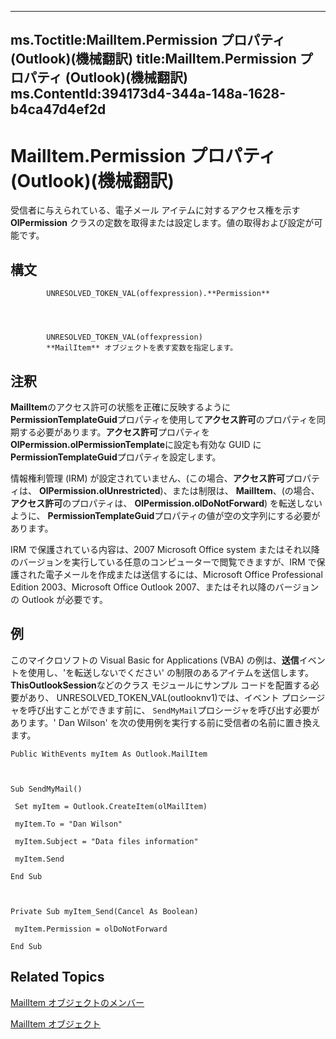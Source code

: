 

---
ms.Toctitle:MailItem.Permission プロパティ (Outlook)(機械翻訳)
title:MailItem.Permission プロパティ (Outlook)(機械翻訳)
ms.ContentId:394173d4-344a-148a-1628-b4ca47d4ef2d
---
# MailItem.Permission プロパティ (Outlook)(機械翻訳)




受信者に与えられている、電子メール アイテムに対するアクセス権を示す **OlPermission** クラスの定数を取得または設定します。値の取得および設定が可能です。

## 構文

            UNRESOLVED_TOKEN_VAL(offexpression).**Permission**




            UNRESOLVED_TOKEN_VAL(offexpression)
            **MailItem** オブジェクトを表す変数を指定します。



## 注釈
**MailItem**のアクセス許可の状態を正確に反映するように**PermissionTemplateGuid**プロパティを使用して**アクセス許可**のプロパティを同期する必要があります。**アクセス許可**プロパティを**OlPermission.olPermissionTemplate**に設定も有効な GUID に**PermissionTemplateGuid**プロパティを設定します。



情報権利管理 (IRM) が設定されていません、(この場合、**アクセス許可**プロパティは、 **OlPermission.olUnrestricted**)、または制限は、 **MailItem**、(の場合、**アクセス許可**のプロパティは、 **OlPermission.olDoNotForward**) を転送しないように、 **PermissionTemplateGuid**プロパティの値が空の文字列にする必要があります。



IRM で保護されている内容は、2007 Microsoft Office system またはそれ以降のバージョンを実行している任意のコンピューターで閲覧できますが、IRM で保護された電子メールを作成または送信するには、Microsoft Office Professional Edition 2003、Microsoft Office Outlook 2007、またはそれ以降のバージョンの Outlook が必要です。



## 例
このマイクロソフトの Visual Basic for Applications (VBA) の例は、**送信**イベントを使用し、'を転送しないでください' の制限のあるアイテムを送信します。**ThisOutlookSession**などのクラス モジュールにサンプル コードを配置する必要があり、 UNRESOLVED_TOKEN_VAL(outlooknv1)では、イベント プロシージャを呼び出すことができます前に、 `SendMyMail`プロシージャを呼び出す必要があります。' Dan Wilson' を次の使用例を実行する前に受信者の名前に置き換えます。

```vba
Public WithEvents myItem As Outlook.MailItem 
 
 
 
Sub SendMyMail() 
 
 Set myItem = Outlook.CreateItem(olMailItem) 
 
 myItem.To = "Dan Wilson" 
 
 myItem.Subject = "Data files information" 
 
 myItem.Send 
 
End Sub 
 
 
 
Private Sub myItem_Send(Cancel As Boolean) 
 
 myItem.Permission = olDoNotForward 
 
End Sub
```




## Related Topics

[MailItem オブジェクトのメンバー](1094d7df-ee80-a4b0-5a21-db2979506e6b.md)

[MailItem オブジェクト](14197346-05d2-0250-fa4c-4a6b07daf25f.md)





